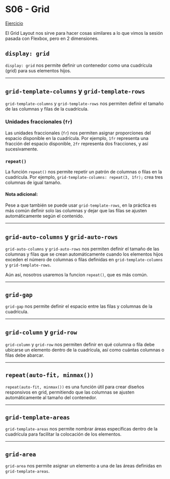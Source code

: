# S06 - Grid

[Ejercicio](https://github.com/Marco_Poelsma/Web_S06-Ex)

El Grid Layout nos sirve para hacer cosas similares a lo que vimos la sesión pasada con Flexbox, pero en 2 dimensiones.

## `display: grid`

`display: grid` nos permite definir un contenedor como una cuadrícula (grid) para sus elementos hijos.

---

## `grid-template-columns` y `grid-template-rows`

`grid-template-columns` y `grid-template-rows` nos permiten definir el tamaño de las columnas y filas de la cuadrícula.

### Unidades fraccionales (`fr`)

Las unidades fraccionales (`fr`) nos permiten asignar proporciones del espacio disponible en la cuadrícula. Por ejemplo, `1fr` representa una fracción del espacio disponible, `2fr` representa dos fracciones, y así sucesivamente.

### `repeat()`

La función `repeat()` nos permite repetir un patrón de columnas o filas en la cuadrícula. Por ejemplo, `grid-template-columns: repeat(3, 1fr);` crea tres columnas de igual tamaño.

#### Nota adicional:

Pese a que también se puede usar `grid-template-rows`, en la práctica es más común definir solo las columnas y dejar que las filas se ajusten automáticamente según el contenido.

---

## `grid-auto-columns` y `grid-auto-rows`

`grid-auto-columns` y `grid-auto-rows` nos permiten definir el tamaño de las columnas y filas que se crean automáticamente cuando los elementos hijos exceden el número de columnas o filas definidas en `grid-template-columns` y `grid-template-rows`.

Aún así, nosotros usaremos la funcion `repeat()`, que es más común.

---

## `grid-gap`

`grid-gap` nos permite definir el espacio entre las filas y columnas de la cuadrícula.

---

## `grid-column` y `grid-row`

`grid-column` y `grid-row` nos permiten definir en qué columna o fila debe ubicarse un elemento dentro de la cuadrícula, así como cuántas columnas o filas debe abarcar.

---

## `repeat(auto-fit, minmax())`

`repeat(auto-fit, minmax())` es una función útil para crear diseños responsivos en grid, permitiendo que las columnas se ajusten automáticamente al tamaño del contenedor.

---

## `grid-template-areas`

`grid-template-areas` nos permite nombrar áreas específicas dentro de la cuadrícula para facilitar la colocación de los elementos.

---

## `grid-area`

`grid-area` nos permite asignar un elemento a una de las áreas definidas en `grid-template-areas`.

